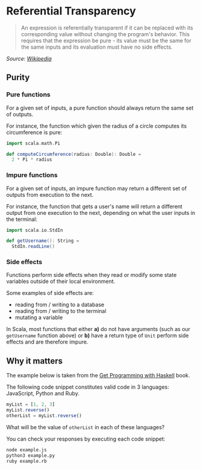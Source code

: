# Referential Transparency


> An expression is referentially transparent if it can be replaced with its corresponding value without changing the program's behavior. This requires that the expression be pure - its value must be the same for the same inputs and its evaluation must have no side effects.

_Source: [Wikipedia](https://en.wikipedia.org/wiki/Referential_transparency)_

## Purity

### Pure functions

For a given set of inputs, a pure function should always return the same set of outputs.

For instance, the function which given the radius of a circle computes its circumference is pure:

```scala
import scala.math.Pi

def computeCircumference(radius: Double): Double =
  2 * Pi * radius
```

### Impure functions

For a given set of inputs, an impure function may return a different set of outputs from execution to the next.

For instance, the function that gets a user's name will return a different output from one execution to the next, depending on what the user inputs in the terminal:

```scala
import scala.io.StdIn

def getUsername(): String =
  StdIn.readLine()
```

### Side effects

Functions perform side effects when they read or modify some state variables outside of their local environment.

Some examples of side effects are:
  * reading from / writing to a database
  * reading from / writing to the terminal
  * mutating a variable

In Scala, most functions that either **a)** do not have arguments (such as our `getUsername` function above) or **b)** have a return type of `Unit` perform side effects and are therefore impure.

## Why it matters

The example below is taken from the [Get Programming with Haskell](https://www.manning.com/books/get-programming-with-haskell?query=get%20programming%20with%20haskell) book.

The following code snippet constitutes valid code in 3 languages: JavaScript, Python and Ruby.

```js
myList = [1, 2, 3]
myList.reverse()
otherList = myList.reverse()
```

What will be the value of `otherList` in each of these languages?

You can check your responses by executing each code snippet:

```sh
node example.js
python3 example.py
ruby example.rb
```
